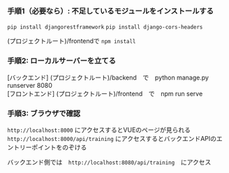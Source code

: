 ### 手順1（必要なら）: 不足しているモジュールをインストールする

`pip install djangorestframework`
`pip install django-cors-headers`

(プロジェクトルート)/frontendで
`npm install`

### 手順2: ローカルサーバーを立てる
[バックエンド] (プロジェクトルート)/backend　で　python manage.py runserver 8080  
[フロントエンド] (プロジェクトルート)/frontend　で　npm run serve

### 手順3: ブラウザで確認
`http://localhost:8000` にアクセスするとVUEのページが見られる
`http://localhost:8000/api/training` にアクセスするとバックエンドAPIのエントリーポイントをのぞける

バックエンド側では　`http://localhost:8080/api/training`　にアクセス


